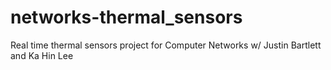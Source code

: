 networks-thermal_sensors
========================

Real time thermal sensors project for Computer Networks w/ Justin Bartlett and Ka Hin Lee
